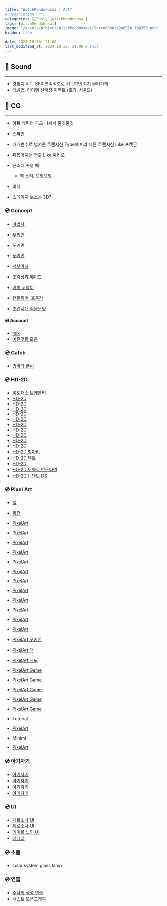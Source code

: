 ```yaml
---
title: "WitchMendokusai | Art"
# description: ""
categories: [📀Post, 🥥WitchMendokusai]
tags: [WitchMendokusai]
image: "/assets/project/WitchMendokusai/ScreenShot/240514_104350.png"
hidden: true

date: 2024-10-30. 21:08
last_modified_at: 2024-10-30. 21:08 # Init
---
```


## 📀 Sound

---

- 경험치 획득 SFX 연속적으로 획득하면 피치 올라가게
- 레벨업, 아이템 선택창 이펙트 (효과, 사운드)

## 📀 CG

---

- 아트 캐릭터 파츠 나눠서 둠칫둠칫
- 스파인

- 매개변수로 넘겨준 트랜지션 Type에 따라 다른 트랜지션 Like 포켓몬

- 뒤집어지는 연출 Like 마리오
- 몬스터 죽을 떄
  - 삑 소리, 으앙으앙
- 비석

- 스테이지 보스는 3D?

### 💿 Concept

- [마법사](https://x.com/SpookyStirfry/status/1786892552337019304)
- [푸키먼](https://x.com/7Cube_Ori/status/1786677428313895378)
- [푸키먼](https://x.com/miyaulait/status/1786495846046920709)
- [푸키먼](https://x.com/7Cube_Ori/status/1771866906145734936)
- [서부마녀](https://x.com/PT_CROW/status/1783423425756996021)
- [조각상과 메이드](https://x.com/Rrrrrrice0303/status/1655190503007354882)
- [커피 고양이](https://x.com/KSUWABE/status/1715349124239999465)
- [캔들워머, 호롱각](https://x.com/tumblbug/status/1731875949564862929)

- [조건시대 직물문양](https://x.com/hanbok_ssul_bot/status/691694620393107462)

#### 💿 Account

- [mix](https://x.com/CandlMix/media)
- [예쁜것들 모음](https://x.com/so_lovely_31/status/1732049779025437074)

### 💿 Catch

- [땅바닥 글씨](https://x.com/psergiomr/status/1782386535263772958)

### 💿 HD-2D

- 옥토패스 트레블러
- [HD-2D](https://x.com/QZLgames/status/1782066637405143269)
- [HD-2D](https://x.com/QZLgames/status/1789924769879450050)
- [HD-2D](https://x.com/_eggerton/status/1783505758057087173)
- [HD-2D](https://x.com/ShinraiXenophy/status/1782133941513662817)
- [HD-2D](https://x.com/PkmnBrainrot/status/1782110809482817722)
- [HD-2D](https://x.com/acheronti/status/1779218755794751566)
- [HD-2D](https://x.com/HardBone01/status/1776948491279024227)
- [HD-2D](https://x.com/w11shes/status/1771839549913567385)
- [HD-2D](https://x.com/WanderingSwordG/status/1771522453254062274)
- [HD-2D](https://x.com/RSHoelMoor/status/1771345644797501528)
- [HD-2D 항아리](https://x.com/Ghost773748999/status/1706548743909331200)
- [HD-2D 텐트](https://x.com/OrangeTrip2/status/1739631873322889521)
- [HD-2D](https://x.com/drattzy/status/1757404260453450215)
- [HD-2D 모델로 만든다면](https://twitter.com/artofsully/status/1630299422281150465?s=20)
- [HD-2D 닌텐도 DS](https://twitter.com/violxiv/status/1621154673238609922?s=20)

### 💿 Pixel Art

- [책](https://x.com/creyynolds/status/1792275971892031730)
- [동전](https://x.com/freerdan/status/1789452138231505041)

- [PixelArt](https://x.com/BanannerToast/status/1786287637596135474)
- [PixelArt](https://x.com/PracticalNPC/status/1782450950893973941)
- [PixelArt](https://x.com/Wonpuri/status/1782401168981049622)
- [PixelArt](https://x.com/Andero7Charlie/status/1780990910895128847)
- [PixelArt](https://x.com/BanFanpxl/status/1780896894186877053)
- [PixelArt](https://x.com/UndergroundL0RD/status/1779835147044429998)
- [PixelArt](https://x.com/ichol98067313/status/1779986975606333466)
- [PixelArt](https://x.com/Pixel_Lancaster/status/1776962044623040868)
- [PixelArt](https://x.com/vested/status/1775260998649446496)
- [PixelArt](https://x.com/BanFanpxl/status/1774775029588525270)
- [PixelArt](https://x.com/Anokolisa/status/1771883104497487974)
- [PixelArt](https://x.com/Fractur9d_Luna/status/1771452383630909842)
- [PixelArt 푸키몬](https://x.com/angryMonsterHam/status/1754207246290964553)
- [PixelArt 책](https://x.com/DetFantasia/status/1731003909647348023)
- [PixelArt 지도](https://x.com/cmzw_/status/1752717586947883231)
- [PixelArt Game](https://x.com/moi_rai_/status/1752678671037411786)
- [PixelArt Game](https://x.com/lifuelgames/status/1752013740059640137)
- [PixelArt Game](https://x.com/ms_frogrammer/status/1754237281903264225)
- [PixelArt Game](https://x.com/smaex_official/status/1754965804993466797)
- [PixelArt Game](https://x.com/clemmygames/status/1757430590008135821)

- Tutorial
- [PixelArt](https://x.com/PixelArtJourney/status/1787791652733485536)

- Minimi
- [PixelArt](https://x.com/Vryell/status/1787422302516163050)

### 💿 아기자기

- [아기자기](https://x.com/coffinooo/status/1784424131364278371)
- [아기자기](https://x.com/coffinooo/status/1784067010093343121)
- [아기자기](https://x.com/SamuelLundsten/status/1782343364391719260)
- [아기자기](https://x.com/Joosh7889/status/1778144335034216713)

### 💿 UI

- [페르소나 UI](https://x.com/pollomuerto/status/1782682597509755362)
- [페르소나 UI](https://x.com/atokmakchiev/status/1754150061112528960)
- [메이플 느낌 UI](https://x.com/instant_onion/status/1691849142790951369)
- [에디터](https://x.com/_kzr/status/1781256444987519189)

### 💿 소품

- solar system glass lamp

### 💿 연출

- [주사위 생성 연출](https://x.com/CK21_JH/status/1702173473928532252)
- [텍스트 모션그래픽](https://x.com/functiontales/status/1750779547719795026)
